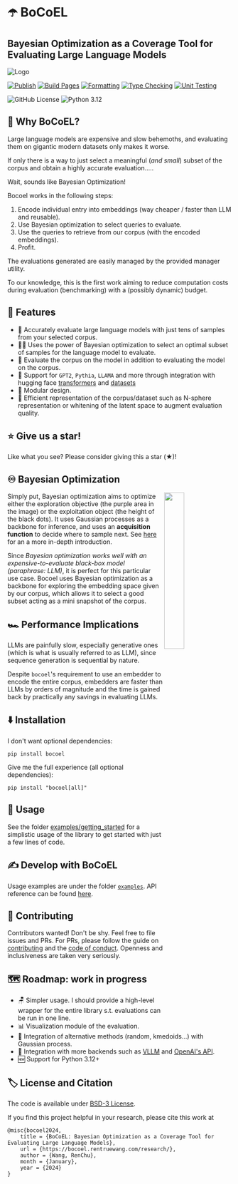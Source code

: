 # ☂️ BoCoEL

## Bayesian Optimization as a Coverage Tool for Evaluating Large Language Models

![Logo](assets/logo-full.svg)

[![Publish](https://github.com/rentruewang/bocoel/actions/workflows/release.yaml/badge.svg)](https://github.com/rentruewang/bocoel/actions/workflows/release.yaml)
[![Build Pages](https://github.com/rentruewang/bocoel/actions/workflows/build.yaml/badge.svg)](https://github.com/rentruewang/bocoel/actions/workflows/build.yaml)
[![Formatting](https://github.com/rentruewang/bocoel/actions/workflows/format.yaml/badge.svg)](https://github.com/rentruewang/bocoel/actions/workflows/format.yaml)
[![Type Checking](https://github.com/rentruewang/bocoel/actions/workflows/typecheck.yaml/badge.svg)](https://github.com/rentruewang/bocoel/actions/workflows/typecheck.yaml)
[![Unit Testing](https://github.com/rentruewang/bocoel/actions/workflows/unittest.yaml/badge.svg)](https://github.com/rentruewang/bocoel/actions/workflows/unittest.yaml)


![GitHub License](https://img.shields.io/github/license/rentruewang/bocoel)
![Python 3.12](https://img.shields.io/badge/python-3.12-blue)


## 🤔 Why BoCoEL?

Large language models are expensive and slow behemoths, and evaluating them on gigantic modern datasets only makes it worse.

If only there is a way to just select a meaningful (_and small_) subset of the corpus and obtain a highly accurate evaluation.....

Wait, sounds like Bayesian Optimization!

Bocoel works in the following steps:

1. Encode individual entry into embeddings (way cheaper / faster than LLM and reusable).
2. Use Bayesian optimization to select queries to evaluate.
3. Use the queries to retrieve from our corpus (with the encoded embeddings).
4. Profit.

The evaluations generated are easily managed by the provided manager utility.

To our knowledge, this is the first work aiming to reduce computation costs during evaluation (benchmarking) with a (possibly dynamic) budget.


## 🚀 Features

- 🎯 Accurately evaluate large language models with just tens of samples from your selected corpus.
- 💂‍♂️ Uses the power of Bayesian optimization to select an optimal subset of samples for the language model to evaluate.
- 💯 Evaluate the corpus on the model in addition to evaluating the model on the corpus.
- 🤗 Support for `GPT2`, `Pythia`, `LLAMA` and more through integration with hugging face [transformers](https://huggingface.co/docs/transformers/en/index) and [datasets](https://huggingface.co/docs/datasets/en/index)
- 🧩 Modular design.
- 🔎 Efficient representation of the corpus/dataset such as N-sphere representation or whitening of the latent space to augment evaluation quality.


## ⭐ Give us a star!

Like what you see? Please consider giving this a star (★)!


## ♾️ Bayesian Optimization

<img src="https://upload.wikimedia.org/wikipedia/commons/0/02/GpParBayesAnimationSmall.gif" width="30%" align="right"/>

Simply put, Bayesian optimization aims to optimize either the exploration objective (the purple area in the image) or the exploitation object (the height of the black dots). It uses Gaussian processes as a backbone for inference, and uses an **acquisition function** to decide where to sample next. See [here](https://distill.pub/2019/visual-exploration-gaussian-processes/) for an a more in-depth introduction.

Since _Bayesian optimization works well with an expensive-to-evaluate black-box model (paraphrase: LLM)_, it is perfect for this particular use case. Bocoel uses Bayesian optimization as a backbone for exploring the embedding space given by our corpus, which allows it to select a good subset acting as a mini snapshot of the corpus.


## 🏎️ Performance Implications

LLMs are painfully slow, especially generative ones (which is what is usually referred to as LLM), since sequence generation is sequential by nature.

Despite `bocoel`'s requirement to use an embedder to encode the entire corpus, embedders are faster than LLMs by orders of magnitude and the time is gained back by practically any savings in evaluating LLMs.


## ⬇️ Installation

I don't want optional dependencies:

```
pip install bocoel
```

Give me the full experience (all optional dependencies):

```
pip install "bocoel[all]"
```


## 🔬 Usage

See the folder [examples/getting_started](https://github.com/rentruewang/bocoel/tree/main/examples/getting_started) for a simplistic usage of the library to get started with just a few lines of code.


## ✍️ Develop with BoCoEL

Usage examples are under the folder [`examples`](https://github.com/rentruewang/bocoel/tree/main/examples). API reference can be found [here](https://bocoel.rentruewang.com/references/overview/).


## 🥰 Contributing

Contributors wanted! Don't be shy. Feel free to file issues and PRs. For PRs, please follow the guide on [contributing](./CONTRIBUTING.md) and the [code of conduct](./CODE_OF_CONDUCT.md). Openness and inclusiveness are taken very seriously.


## 🗺️ Roadmap: work in progress

- 🪑 Simpler usage. I should provide a high-level wrapper for the entire library s.t. evaluations can be run in one line.
- 📊 Visualization module of the evaluation.
- 🎲 Integration of alternative methods (random, kmedoids...) with Gaussian process.
- 🥨 Integration with more backends such as [VLLM](https://github.com/vllm-project/vllm) and [OpenAI's API](https://github.com/openai/openai-python).
- 🆕 Support for Python 3.12+


## 🏷️ License and Citation

The code is available under [BSD-3 License](./LICENSE.md).

If you find this project helpful in your research, please cite this work at

```
@misc{bocoel2024,
    title = {BoCoEL: Bayesian Optimization as a Coverage Tool for Evaluating Large Language Models},
    url = {https://bocoel.rentruewang.com/research/},
    author = {Wang, RenChu},
    month = {January},
    year = {2024}
}
```
